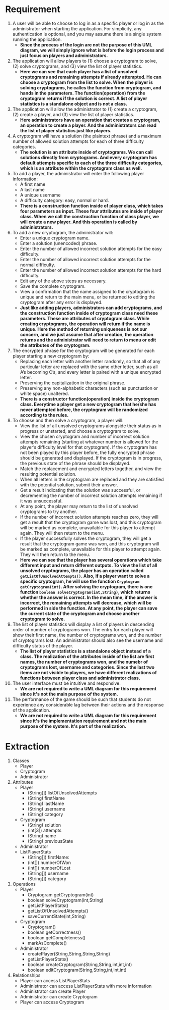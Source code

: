 # Requirement

1. A user will be able to choose to log in as a specific player or log in as the administrator when starting the application. For simplicity, any authentication is optional, and you may assume there is a single system running the application.
	* **Since the process of the login are not the purpose of this UML diagram, we will simply ignore what is before the login process and just focus on players and administrators.**
2. The application will allow players to (1) choose a cryptogram to solve, (2) solve cryptograms, and (3) view the list of player statistics.
	* **Here we can see that each player has a list of unsolved cryptograms and remaining attempts if already attempted. He can choose a cryptogram from the list to solve. When the player is solving cryptograms, he calles the function from cryptogram, and hands in the parameters. The function(operation) from the cryptogram returns if the solution is correct. A list of player statistics is a standalone object and is not a class.**
3. The application will allow the administrator to (1) create a cryptogram, (2) create a player, and (3) view the list of player statistics.
	* **Here administrators have an operation that creates a cryptogram, an operation to create a player. And the administrators can read the list of player statistics just like players.**
4. A cryptogram will have a solution (the plaintext phrase) and a maximum number of allowed solution attempts for each of three difficulty categories.  
	* **The solution is an attribute inside of cryptograms. We can call solutions directly from cryptograms. And every cryptogram has default attempts specific to each of the three difficulty categories, which is an attribute within the cryptogram class as well.**
5. To add a player, the administrator will enter the following player information:
	* A first name
	* A last name
	* A unique username
	* A difficulty category: easy, normal or hard.
	* **There is a construction function inside of player class, which takes four parameters as input. These four attributes are inside of player class. When we call the construction function of class player, we will create a new player. And this operation is called by administrators.**
6. To add a new cryptogram, the administrator will:
	* Enter a unique cryptogram name.
	* Enter a solution (unencoded) phrase.
	* Enter the number of allowed incorrect solution attempts for the easy difficulty.
	* Enter the number of allowed incorrect solution attempts for the normal difficulty.
	* Enter the number of allowed incorrect solution attempts for the hard difficulty.
	* Edit any of the above steps as necessary.
	* Save the complete cryptogram.
	* View a confirmation that the name assigned to the cryptogram is unique and return to the main menu, or be returned to editing the cryptogram after any error is displayed.
	* **Just like adding players, administrators can add cryptograms, and the construction function inside of cryptogram class need these parameters. These are attributes of cryptogram class. While creating cryptograms, the operation will return if the name is unique. Here the method of returning uniqueness is not our concern, and we just assume that after creation, the operation returns and the administrator will need to return to menu or edit the attributes of the cryptogram.**
7. The encrypted phrase for the cryptogram will be generated for each player starting a new cryptogram by:
	* Replacing each letter with another letter randomly, so that all of any particular letter are replaced with the same other letter, such as all A’s becoming C’s, and every letter is paired with a unique encrypted letter.
	* Preserving the capitalization in the original phrase.
	* Preserving any non-alphabetic characters (such as punctuation or white space) unaltered.
	* **There is a constructor function(operation) inside the cryptogram class. Everytime a player get a new cryptogram that he/she has never attempted before, the cryptogram will be randomized according to the rules.**
8. To choose and then solve a cryptogram, a player will:
	* View the list of all unsolved cryptograms alongside their status as in progress or unstarted, and choose a cryptogram to solve.
	* View the chosen cryptogram and number of incorrect solution attempts remaining (starting at whatever number is allowed for the player’s difficulty level for that cryptogram).  If the cryptogram has not been played by this player before, the fully encrypted phrase should be generated and displayed.  If the cryptogram is in progress, the previous state of the phrase should be displayed.
	* Match the replacement and encrypted letters together, and view the resulting potential solution.
	* When all letters in the cryptogram are replaced and they are satisfied with the potential solution, submit their answer.
	* Get a result indicating that the solution was successful, or decrementing the number of incorrect solution attempts remaining if it was unsuccessful.
	* At any point, the player may return to the list of unsolved cryptograms to try another.
	* If the number of incorrect solution attempts reaches zero, they will get a result that the cryptogram game was lost, and this cryptogram will be marked as complete, unavailable for this player to attempt again. They will then return to the menu.
	* If the player successfully solves the cryptogram, they will get a result that the cryptogram game was won, and this cryptogram will be marked as complete, unavailable for this player to attempt again.  They will then return to the menu.
	* **Here we can see that the player has several operations which take different input and return different outputs. To view the list of all unsolved cryptograms, the player has an operation called `getListOfUnsolvedAttempts()`. Also, if a player want to solve a specific cryptogram, he will use the function `Cryptogram getCryptogram(int)`. After solving the cryptogram, there is one function `boolean solveCryptogram(int,String)`, which returns whether the answer is correct. In the mean time, if the answer is incorrect, the remaining attempts will decrease, which will be performed in side the function. At any point, the player can save the current state of the cryptogram and choose another cryptogram to solve.**
9. The list of player statistics will display a list of players in descending order of number of cryptograms won.  The entry for each player will show their first name, the number of cryptograms won, and the number of cryptograms lost.  An administrator should also see the username and difficulty status of the player.
	* **The list of player statistics is a standalone object instead of a class. The realization of the attributes inside of the list are first names, the number of cryptograms won, and the numebr of cryptograms lost, username and categories. Since the last two items are not visible to players, we have different realizations of functions between player class and administrator class.**
10. The user interface must be intuitive and responsive.
	* **We are not required to write a UML diagram for this requirement since it's not the main purpose of the system.**
11. The performance of the game should be such that students do not experience any considerable lag between their actions and the response of the application.
	* **We are not required to write a UML diagram for this requirement since it's the implementation requirement and not the main purpose of the system. It's part of the realization.**

# Extraction

1. Classes
	* Player
	* Cryptogram
	* Administrator
2. Attributes
	* Player
		* (String[]) listOfUnsolvedAttempts
		* (String) firstName
		* (String) lastName
		* (String) username
		* (String) category
	* Cryptogram
		* (String) solution
		* (int[3]) attempts
		* (String) name
		* (String) previousState
	* Administrator
	* ListPlayerStats
		* (String[]) firstName:
		* (int[]) numberOfWon
		* (int[]) numberOfLost
		* (String[]) username
		* (String[]) category
3. Operations
	* Player
		* Cryptogram getCryptogram(int)
		* boolean solveCryptogram(int,String)
		* getListPlayerStats()
		* getListOfUnsolvedAttempts()
		* saveCurrentState(int,String)
	* Cryptogram
		* Cryptogram()
		* boolean getCorrectness()
		* boolean getCompleteness()
		* markAsComplete()
	* Administrator
		* createPlayer(String,String,String,String)
		* getListPlayerStats()
		* boolean createCryptogram(String,String,int,int,int)
		* boolean editCryptogram(String,String,int,int,int)
4. Relationships
	* Player can access ListPlayerStats
	* Administrator can access ListPlayerStats with more information
	* Administrator can create Player
	* Administrator can create Cryptogram
	* Player can access Cryptogram